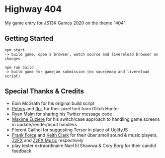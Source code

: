 Highway 404
====================

My game entry for JS13K Games 2020 on the theme "404".

Getting Started
---------------

```
npm start
-> build game, open a browser, watch source and livereload browser on changes

npm run build
-> build game for gamejam submission (no sourcemap and livereload script)
```

Special Thanks & Credits
------------------------
- Eoin McGrath for his original build script
- [Peters](https://twitter.com/p1100i) and [flo-](https://twitter.com/fl0ptimus_prime) for their pixel font from Glitch Hunter
- [Ryan Malm](https://twitter.com/ryanmalm) for sharing his Twitter message code
- [Maxime Euziere](https://twitter.com/MaximeEuziere) for his switch/case approach to handling game screens in update/render/input handlers
- Florent Cailhol for suggesting Terser in place of UglifyJS
- [Frank Force](https://twitter.com/KilledByAPixel) and [Keith Clark](https://keithclark.co.uk/) for their über smoll sound & music players, [ZzFX](https://github.com/KilledByAPixel/ZzFX) and [ZzFX Music](https://github.com/keithclark/ZzFXM) respectively
- play tester extraordinaire Nael El Shawwa & Cory Borg for their candid feedback
